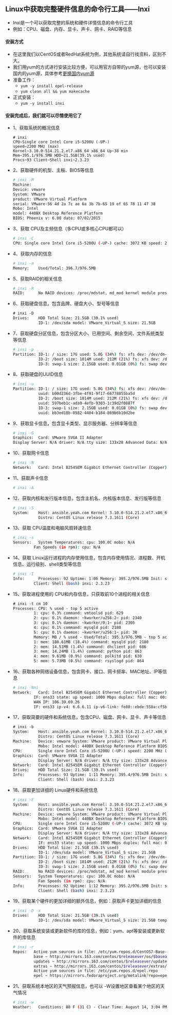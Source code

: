 ## Linux中获取完整硬件信息的命令行工具——Inxi
- Inxi是一个可以获取完整的系统和硬件详情信息的命令行工具
- 例如：CPU、磁盘、内存、显卡、声卡、网卡、RAID等信息

#### 安装方式
- 在这里我们以CentOS或者RedHat系统为例，其他系统请自行找资料，区别不大。
- 我们用yum的方式进行安装比较方便，可以用官方自带的yum源，也可以安装国内的yum源，具体参考[更换国内yum源](Linux-更换国内yum源.md)
- 准备工作：
  - `yum -y install epel-release`
  - `yum clean all && yum makecache`
- 正式安装：
  - `yum -y install inxi`
  
#### 安装完成后，我们就可以尽情使用它了
- 1、获取系统的概况信息
  ``` shell
  # inxi
  CPU~Single core Intel Core i5-5200U (-UP-) 
  speed~2200 MHz (max) 
  Kernel~3.10.0-514.21.2.el7.x86_64 x86_64 Up~38 min 
  Mem~395.1/976.5MB HDD~21.5GB(39.1% used) 
  Procs~93 Client~Shell inxi~2.3.23  
  ```
- 2、获取硬件的机型、主板、BIOS等信息
  ``` bash
  # inxi -M
  Machine:   
  Device: vmware 
  System: VMware 
  product: VMware Virtual Platform 
  serial: VMware-56 4d 2a 7c ae 6a 3b 7b-65 19 ef 65 78 11 47 38
  Mobo: Intel 
  model: 440BX Desktop Reference Platform 
  BIOS: Phoenix v: 6.00 date: 07/02/2015
  ```
- 3、获取 CPU及主频信息（多CPU或多核心CPU都可以）
  ``` bash
  # inxi -C
  CPU: Single core Intel Core i5-5200U (-UP-) cache: 3072 KB speed: 2200 MHz (max)
  ```
- 4、获取内存的信息
  ``` bash
  # inxi -m
  Memory:    Used/Total: 396.7/976.5MB
  ```
- 5、获取RAID的相关信息
  ``` bash
  # inxi -R
  RAID:      No RAID devices: /proc/mdstat, md_mod kernel module present
  ```
- 6、获取硬盘信息，包含品牌、硬盘大小、型号等信息
  ``` xml
  # inxi -D
  Drives:    HDD Total Size: 21.5GB (39.1% used)
             ID-1: /dev/sda model: VMware_Virtual_S size: 21.5GB
  ```
- 7、获取硬盘分区信息，包含分区大小、已用空间、剩余空间、文件系统类型等信息
  ``` bash
  # inxi -p
  Partition: ID-1: / size: 17G used: 5.8G (34%) fs: xfs dev: /dev/dm-0
             ID-2: /boot size: 1014M used: 212M (21%) fs: xfs dev: /dev/sda1
             ID-3: swap-1 size: 2.15GB used: 0.01GB (0%) fs: swap dev: /dev/dm-1
  ```
- 8、获取硬盘的UUID信息
  ``` bash
  # inxi -u
  Partition: ID-1: / size: 17G used: 5.8G (34%) fs: xfs dev: /dev/dm-0 
             uuid: b00d236d-3fbe-4f91-9f17-66778855ba5d
             ID-2: /boot size: 1014M used: 212M (21%) fs: xfs dev: /dev/sda1
             uuid: 597beb1c-ada9-4efb-9303-1c39d2f0887f
             ID-3: swap-1 size: 2.15GB used: 0.01GB (0%) fs: swap dev: /dev/dm-1
             uuid: bb3ed18b-0582-4404-b184-869b6b10d2be
  ```
- 9、获取显卡信息，包含显卡类型、显示服务器、分辨率等信息
  ``` bash
  # inxi -G
  Graphics:  Card: VMware SVGA II Adapter
  Display Server: N/A driver: N/A tty size: 133x28 Advanced Data: N/A for root out of X
  ```
- 10、获取网卡信息
  ``` bash
  # inxi -N
  Network:   Card: Intel 82545EM Gigabit Ethernet Controller (Copper) driver: e1000
  ```
- 11、获取声卡信息
  ``` bash
  # inxi -A
  ```
- 12、获取内核和发行版本信息，包含主机名、内核版本信息、发行版等信息
  ``` bash
  # inxi -S
  System:    Host: ansible.yeah.com Kernel: 3.10.0-514.21.2.el7.x86_64 x86_64 (64 bit) Console: tty 0
             Distro: CentOS Linux release 7.3.1611 (Core)
  ```
- 13、获取 CPU温度和电脑风扇转速信息
  ``` bash
  # inxi -s
  Sensors:   System Temperatures: cpu: 100.0C mobo: N/A
           Fan Speeds (in rpm): cpu: N/A
  ```
- 14、获取 Linux运行进程的内存使用信息，包含内存使用情况、进程数、开机信息、运行级别、shell类型等信息
  ``` bash
  # inxi -I
  Info:      Processes: 92 Uptime: 1:06 Memory: 395.2/976.5MB Init: systemd runlevel: 3
           Client: Shell (bash) inxi: 2.3.23 
  ```
- 15、获取进程使用的 CPU和内存信息，只获取前10个进程的相关信息
  ``` xml
  # inxi -t cm 10
  Processes: CPU: % used - top 5 active
           1: cpu: 0.3% command: vmtoolsd pid: 629
           2: cpu: 0.1% daemon: ~kworker/u256:2~ pid: 2340
           3: cpu: 0.1% daemon: ~kworker/0:1~ pid: 2305
           4: cpu: 0.1% command: mysqld pid: 2180
           5: cpu: 0.1% daemon: ~kworker/u256:1~ pid: 38
           Memory: MB / % used - Used/Total: 395.3/976.5MB - top 5 active
           1: mem: 180.61MB (18.4%) command: mysqld pid: 2180
           2: mem: 14.51MB (1.4%) command: dhclient pid: 686
           3: mem: 14.24MB (1.4%) command: python pid: 863
           4: mem: 9.61MB (0.9%) command: polkitd pid: 630
           5: mem: 5.73MB (0.5%) command: rsyslogd pid: 864
  ```
- 16、获取各种网络设备信息，包含网卡、接口、网卡频率、MAC地址、IP等信息
  ``` bash
  # inxi -Nni
  Network:   Card: Intel 82545EM Gigabit Ethernet Controller (Copper) driver: e1000
           IF: ens33 state: up speed: 1000 Mbps duplex: full mac: 00:0c:29:11:47:38
           WAN IP: 106.39.69.26
           IF: ens33 ip-v4: 6.6.6.11 ip-v6-link: fe80::ebde:558a:cf5b:b3be
  ```
- 17、获取简要的硬件和系统信息，包含CPU、磁盘、网卡、显卡、声卡等信息
  ``` xml
  # inxi -b
  System:    Host: ansible.yeah.com Kernel: 3.10.0-514.21.2.el7.x86_64 x86_64 (64 bit) Console: tty 0
             Distro: CentOS Linux release 7.3.1611 (Core)
  Machine:   Device: vmware System: VMware product: VMware Virtual Platform serial: VMware-56 4d 2a 7c ae 6a 3b 7b-65 19 ef 65 78 11 47 38
             Mobo: Intel model: 440BX Desktop Reference Platform BIOS: Phoenix v: 6.00 date: 07/02/2015
  CPU:       Single core Intel Core i5-5200U (-UP-) speed: 2200 MHz (max)
  Graphics:  Card: VMware SVGA II Adapter
             Display Server: N/A driver: N/A tty size: 133x28 Advanced Data: N/A for root out of X
  Network:   Card: Intel 82545EM Gigabit Ethernet Controller (Copper) driver: e1000
  Drives:    HDD Total Size: 21.5GB (39.1% used)
  Info:      Processes: 93 Uptime: 1:11 Memory: 395.4/976.5MB Init: systemd runlevel: 3
             Client: Shell (bash) inxi: 2.3.23 
  ```
- 18、获取更加详细的 Linux硬件和系统信息
  ``` bash
  # inxi -F
  System:    Host: ansible.yeah.com Kernel: 3.10.0-514.21.2.el7.x86_64 x86_64 (64 bit) Console: tty 0
             Distro: CentOS Linux release 7.3.1611 (Core)
  Machine:   Device: vmware System: VMware product: VMware Virtual Platform serial: VMware-56 4d 2a 7c ae 6a 3b 7b-65 19 ef 65 78 11 47 38
             Mobo: Intel model: 440BX Desktop Reference Platform BIOS: Phoenix v: 6.00 date: 07/02/2015
  CPU:       Single core Intel Core i5-5200U (-UP-) cache: 3072 KB speed: 2200 MHz (max)
  Graphics:  Card: VMware SVGA II Adapter
             Display Server: N/A driver: N/A tty size: 133x28 Advanced Data: N/A for root out of X
  Network:   Card: Intel 82545EM Gigabit Ethernet Controller (Copper) driver: e1000
             IF: ens33 state: up speed: 1000 Mbps duplex: full mac: 00:0c:29:11:47:38
  Drives:    HDD Total Size: 21.5GB (39.1% used)
             ID-1: /dev/sda model: VMware_Virtual_S size: 21.5GB
  Partition: ID-1: / size: 17G used: 5.8G (34%) fs: xfs dev: /dev/dm-0
             ID-2: /boot size: 1014M used: 212M (21%) fs: xfs dev: /dev/sda1
             ID-3: swap-1 size: 2.15GB used: 0.01GB (0%) fs: swap dev: /dev/dm-1 
  RAID:      No RAID devices: /proc/mdstat, md_mod kernel module present
  Sensors:   System Temperatures: cpu: 100.0C mobo: N/A
             Fan Speeds (in rpm): cpu: N/A
  Info:      Processes: 92 Uptime: 1:12 Memory: 395.2/976.5MB Init: systemd runlevel: 3
             Client: Shell (bash) inxi: 2.3.23 
  ```
- 19、获取某个硬件的更加详细的额外信息，例如：获取声卡更加详细的信息
  ``` bash
  # inxi -D -x
  Drives:    HDD Total Size: 21.5GB (39.1% used)
             ID-1: /dev/sda model: VMware_Virtual_S size: 21.5GB temp: 0C
  ```
- 20、获取系统安装或更新软件的库的信息，例如：yum、apt等安装或更新软件的库信息
  ``` bash
  # inxi -r
  Repos:   Active yum sources in file: /etc/yum.repos.d/CentOS7-Base-163.repo
           base ~ http://mirrors.163.com/centos/$releasever/os/$basearch/
           updates ~ http://mirrors.163.com/centos/$releasever/updates/$basearch/
           extras ~ http://mirrors.163.com/centos/$releasever/extras/$basearch/
           Active yum sources in file: /etc/yum.repos.d/epel.repo
           epel ~ https://mirrors.fedoraproject.org/metalink?repo=epel-7&arch=$basearch
  ```
- 21、获取系统本地区的天气预报信息，也可以 -W设置地区查看某个地区的天气情况
  ``` bash
  # inxi -w
  Weather:   Conditions: 88 F (31 C) - Clear Time: August 14, 3:04 PM CST
  ```
  
  


   
